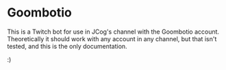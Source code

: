 # Goombotio
This is a Twitch bot for use in JCog's channel with the Goombotio account. Theoretically it should work with any account in any channel, but that isn't tested, and this is the only documentation.

:)
